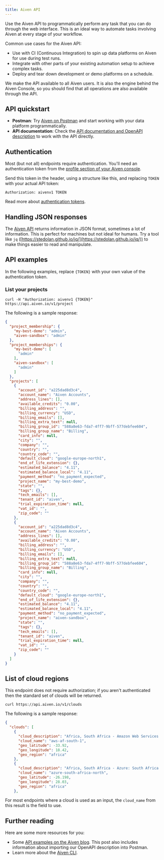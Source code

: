 ```yaml
---
title: Aiven API
---
```


Use the Aiven API to programmatically perform any task that you can do
through the web interface. This is an ideal way to automate tasks
involving Aiven at every stage of your workflow.

Common use cases for the Aiven API:

-   Use with CI (Continuous Integration) to spin up data platforms on
    Aiven for use during test runs.
-   Integrate with other parts of your existing automation setup to
    achieve complex tasks.
-   Deploy and tear down development or demo platforms on a schedule.

We make the API available to all Aiven users. It is also the engine
behind the Aiven Console, so you should find that all operations are
also available through the API.

## API quickstart

-   **Postman**: Try [Aiven on
    Postman](https://www.postman.com/aiven-apis/workspace/aiven/documentation/21112408-1f6306ef-982e-49f8-bdae-4d9fdadbd6cd)
    and start working with your data platform programmatically.
-   **API documentation**: Check the [API documentation and OpenAPI
    description](https://api.aiven.io/doc/) to work with the API
    directly.

## Authentication

Most (but not all) endpoints require authentication. You\'ll need an
authentication token from the [profile section of your Aiven
console](https://console.aiven.io/profile/auth).

Send this token in the header, using a structure like this, and
replacing `TOKEN` with your actual API token:

```
Authorization: aivenv1 TOKEN
```

Read more about
[authentication tokens](/docs/platform/concepts/authentication-tokens).

## Handling JSON responses

The [Aiven API](https://api.aiven.io/doc/) returns information in JSON
format, sometimes a lot of information. This is perfect for machines but
not ideal for humans. Try a tool like `jq`
([https://stedolan.github.io/jq/](https://stedolan.github.io/jq/)) to make things easier to read and
manipulate.

## API examples

In the following examples, replace `{TOKEN}` with your own value of the
authentication token.

### List your projects

```
curl -H "Authorization: aivenv1 {TOKEN}" https://api.aiven.io/v1/project
```

The following is a sample response:

```json
{
  "project_membership": {
    "my-best-demo": "admin",
    "aiven-sandbox": "admin"
  },
  "project_memberships": {
    "my-best-demo": [
      "admin"
    ],
    "aiven-sandbox": [
      "admin"
    ]
  },
  "projects": [
    {
      "account_id": "a225dad8d3c4",
      "account_name": "Aiven Accounts",
      "address_lines": [],
      "available_credits": "0.00",
      "billing_address": "",
      "billing_currency": "USD",
      "billing_emails": [],
      "billing_extra_text": null,
      "billing_group_id": "588a8e63-fda7-4ff7-9bff-577debfee604",
      "billing_group_name": "Billing",
      "card_info": null,
      "city": "",
      "company": "",
      "country": "",
      "country_code": "",
      "default_cloud": "google-europe-north1",
      "end_of_life_extension": {},
      "estimated_balance": "4.11",
      "estimated_balance_local": "4.11",
      "payment_method": "no_payment_expected",
      "project_name": "my-best-demo",
      "state": "",
      "tags": {},
      "tech_emails": [],
      "tenant_id": "aiven",
      "trial_expiration_time": null,
      "vat_id": "",
      "zip_code": ""
    },
    {
      "account_id": "a225dad8d3c4",
      "account_name": "Aiven Accounts",
      "address_lines": [],
      "available_credits": "0.00",
      "billing_address": "",
      "billing_currency": "USD",
      "billing_emails": [],
      "billing_extra_text": null,
      "billing_group_id": "588a8e63-fda7-4ff7-9bff-577debfee604",
      "billing_group_name": "Billing",
      "card_info": null,
      "city": "",
      "company": "",
      "country": "",
      "country_code": "",
      "default_cloud": "google-europe-north1",
      "end_of_life_extension": {},
      "estimated_balance": "4.11",
      "estimated_balance_local": "4.11",
      "payment_method": "no_payment_expected",
      "project_name": "aiven-sandbox",
      "state": "",
      "tags": {},
      "tech_emails": [],
      "tenant_id": "aiven",
      "trial_expiration_time": null,
      "vat_id": "",
      "zip_code": ""
    }
  ]
}
```

## List of cloud regions

This endpoint does not require authorization; if you aren't
authenticated then the standard set of clouds will be returned.

```
curl https://api.aiven.io/v1/clouds
```

The following is a sample response:

```json
{
  "clouds": [
    {
      "cloud_description": "Africa, South Africa - Amazon Web Services: Cape Town",
      "cloud_name": "aws-af-south-1",
      "geo_latitude": -33.92,
      "geo_longitude": 18.42,
      "geo_region": "africa"
    },
    {
      "cloud_description": "Africa, South Africa - Azure: South Africa North",
      "cloud_name": "azure-south-africa-north",
      "geo_latitude": -26.198,
      "geo_longitude": 28.03,
      "geo_region": "africa"
    },
```

For most endpoints where a cloud is used as an input, the `cloud_name`
from this result is the field to use.

## Further reading

Here are some more resources for you:

-   Some [API examples on the Aiven
    blog](https://aiven.io/blog/your-first-aiven-api-call). This post
    also includes information about importing our OpenAPI description
    into Postman.
-   Learn more about the [Aiven CLI](/docs/tools/cli).

